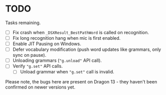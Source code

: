 # TODO

Tasks remaining. 

- [ ] Fix crash when `_DSXResult_BestPathWord` is called on recognition.
- [ ] Fix long recognition hang when mic is first enabled.
- [ ] Enable JIT Pausing on Windows.
- [ ] Defer vocabulary modification (push word updates like grammars, only sync on pause).
- [ ] Unloading grammars (`"g.unload"` API call).
- [ ] Verify `"g.set"` API calls.
  - [ ] Unload grammar when `"g.set"` call is invalid.

Please note, the bugs here are present on Dragon 13 - they haven't been
confirmed on newer versions yet.
